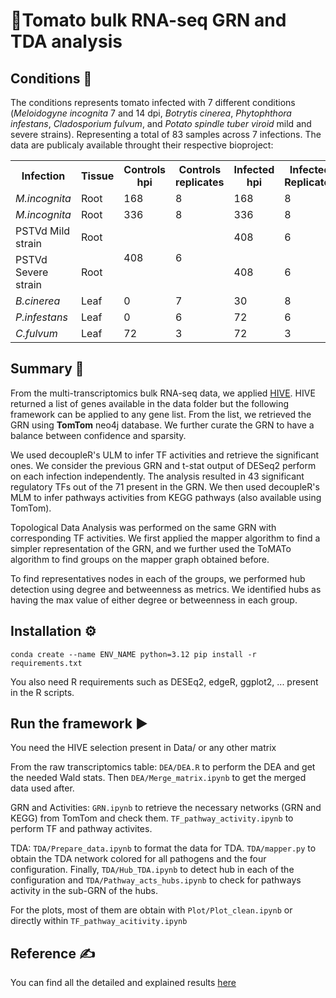 # 🍅Tomato bulk RNA-seq GRN and TDA analysis

## Conditions :test_tube:
The conditions represents tomato infected with 7 different conditions (*Meloidogyne incognita* 7 and 14 dpi, *Botrytis cinerea*, *Phytophthora infestans*, *Cladosporium fulvum*, and *Potato spindle tuber viroid* mild and severe strains). Representing a total of 83 samples across 7 infections.
The data are publicaly available throught their respective bioproject:
<table>
    <tr>
        <th>Infection</th>
        <th>Tissue</th>
        <th>Controls hpi</th>
        <th>Controls replicates</th>
        <th>Infected hpi</th>
        <th>Infected Replicates</th>
        <th>BioProject</th>
        <th>Reference DOI</th>
    </tr>
    <tr>
        <td><i>M.incognita</i></td>
        <td>Root</td>
        <td>168</td>
        <td>8</td>
        <td>168</td>
        <td>8</td>
        <td>PRJNA734743</td>
        <td><a href="https://doi.org/10.3389/fpls.2022.817185">DOI</a></td>
    </tr>
    <tr>
        <td><i>M.incognita</i></td>
        <td>Root</td>
        <td>336</td>
        <td>8</td>
        <td>336</td>
        <td>8</td>
        <td>PRJNA734743</td>
        <td><a href="https://doi.org/10.3389/fpls.2022.817185">DOI</a></td>
    </tr>
    <tr>
        <td>PSTVd Mild strain</td>
        <td>Root</td>
        <td rowspan="2">408</td>
        <td rowspan="2">6</td>
        <td>408</td>
        <td>6</td>
        <td>PRJNA515609</td>
        <td><a href="https://doi.org/10.3390/v11110992">DOI</a></td>
    </tr>
    <tr>
        <td>PSTVd Severe strain</td>
        <td>Root</td>
        <td>408</td>
        <td>6</td>
        <td>PRJNA515609</td>
        <td><a href="https://doi.org/10.3390/v11110992">DOI</a></td>
    </tr>
    <tr>
        <td><i>B.cinerea</i></td>
        <td>Leaf</td>
        <td>0</td>
        <td>7</td>
        <td>30</td>
        <td>8</td>
        <td>PRJNA662936</td>
        <td><a href="https://doi.org/10.1093/plphys/kiab354">DOI</a></td>
    </tr>
    <tr>
        <td><i>P.infestans</i></td>
        <td>Leaf</td>
        <td>0</td>
        <td>6</td>
        <td>72</td>
        <td>6</td>
        <td>PRJNA505207</td>
        <td><a href="https://doi.org/10.1073/pnas.1814380116">DOI</a></td>
    </tr>
    <tr>
        <td><i>C.fulvum</i></td>
        <td>Leaf</td>
        <td>72</td>
        <td>3</td>
        <td>72</td>
        <td>3</td>
        <td>PRJNA781749</td>
        <td><a href="https://doi.org/10.3389/fgene.2023.1158631">DOI</a></td>
    </tr>
</table>

## Summary :compass:
From the multi-transcriptomics bulk RNA-seq data, we applied [HIVE](https://doi.org/10.1101/2024.03.04.583290). HIVE returned a list of genes available in the data folder but the following framework can be applied to any gene list.
From the list, we retrieved the GRN using **TomTom** neo4j database. We further curate the GRN to have a balance between confidence and sparsity.

We used decoupleR's ULM to infer TF activities and retrieve the significant ones. We consider the previous GRN and t-stat output of DESeq2 perform on each infection independently.
The analysis resulted in 43 significant regulatory TFs out of the 71 present in the GRN. We then used decoupleR's MLM to infer pathways activities from KEGG pathways (also available using TomTom).

Topological Data Analysis was performed on the same GRN with corresponding TF activities. We first applied the mapper algorithm to find a simpler representation of the GRN, and we further used the ToMATo algorithm to find groups on the mapper graph obtained before.

To find representatives nodes in each of the groups, we performed hub detection using degree and betweenness as metrics. We identified hubs as having the max value of either degree or betweenness in each group.

## Installation ⚙️
`conda create --name ENV_NAME python=3.12
pip install -r requirements.txt`

You also need R requirements such as DESEq2, edgeR, ggplot2, ... present in the R scripts.


## Run the framework :arrow_forward: 
You need the HIVE selection present in Data/ or any other matrix

From the raw transcriptomics table:
`DEA/DEA.R` to perform the DEA and get the needed Wald stats. Then `DEA/Merge_matrix.ipynb` to get the merged data used after.

GRN and Activities:
`GRN.ipynb` to retrieve the necessary networks (GRN and KEGG) from TomTom and check them.
`TF_pathway_activity.ipynb` to perform TF and pathway activites.

TDA: 
`TDA/Prepare_data.ipynb` to format the data for TDA.
`TDA/mapper.py` to obtain the TDA network colored for all pathogens and the four configuration.
Finally, `TDA/Hub_TDA.ipynb` to detect hub in each of the configuration and `TDA/Pathway_acts_hubs.ipynb` to check for pathways activity in the sub-GRN of the hubs. 

For the plots, most of them are obtain with `Plot/Plot_clean.ipynb` or directly within `TF_pathway_acitivity.ipynb`

## Reference :writing_hand: 
You can find all the detailed and explained results [here](https://doi.org/10.1101/2025.04.09.647963)

